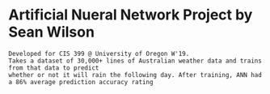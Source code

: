 # Artificial Nueral Network Project by Sean Wilson 
	Developed for CIS 399 @ University of Oregon W'19.
	Takes a dataset of 30,000+ lines of Australian weather data and trains from that data to predict 
	whether or not it will rain the following day. After training, ANN had a 86% average prediction accuracy rating
